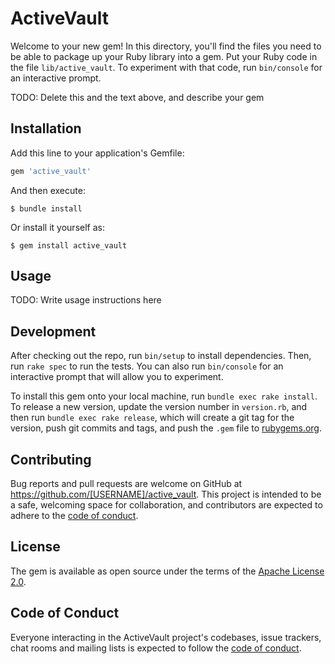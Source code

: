 # ActiveVault

Welcome to your new gem! In this directory, you'll find the files you need to be able to package up your Ruby library into a gem. Put your Ruby code in the file `lib/active_vault`. To experiment with that code, run `bin/console` for an interactive prompt.

TODO: Delete this and the text above, and describe your gem

## Installation

Add this line to your application's Gemfile:

```ruby
gem 'active_vault'
```

And then execute:

    $ bundle install

Or install it yourself as:

    $ gem install active_vault

## Usage

TODO: Write usage instructions here

## Development

After checking out the repo, run `bin/setup` to install dependencies. Then, run `rake spec` to run the tests. You can also run `bin/console` for an interactive prompt that will allow you to experiment.

To install this gem onto your local machine, run `bundle exec rake install`. To release a new version, update the version number in `version.rb`, and then run `bundle exec rake release`, which will create a git tag for the version, push git commits and tags, and push the `.gem` file to [rubygems.org](https://rubygems.org).

## Contributing

Bug reports and pull requests are welcome on GitHub at https://github.com/[USERNAME]/active_vault. This project is intended to be a safe, welcoming space for collaboration, and contributors are expected to adhere to the [code of conduct](https://github.com/[USERNAME]/active_vault/blob/master/CODE_OF_CONDUCT.md).


## License

The gem is available as open source under the terms of the [Apache License 2.0](https://opensource.org/licenses/Apache-2.0).

## Code of Conduct

Everyone interacting in the ActiveVault project's codebases, issue trackers, chat rooms and mailing lists is expected to follow the [code of conduct](https://github.com/[USERNAME]/active_vault/blob/master/CODE_OF_CONDUCT.md).
